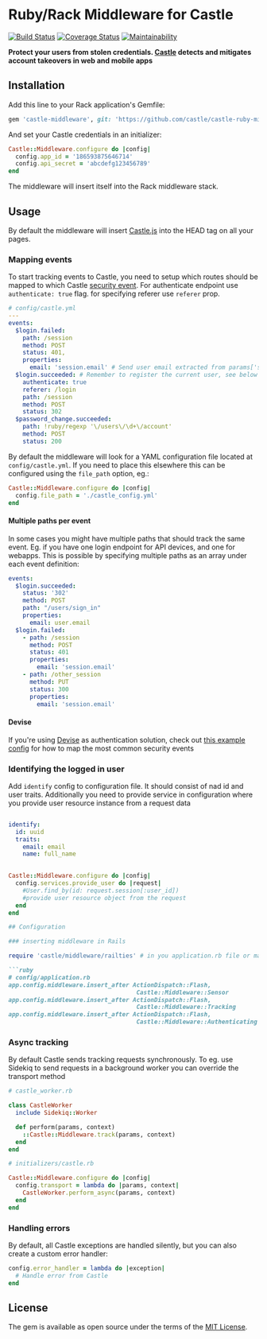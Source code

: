 # Ruby/Rack Middleware for Castle

[![Build Status](https://travis-ci.org/castle/castle-ruby-middleware.svg?branch=master)](https://travis-ci.org/castle/castle-ruby-middleware)
[![Coverage Status](https://coveralls.io/repos/github/castle/castle-ruby-middleware/badge.svg)](https://coveralls.io/github/castle/castle-ruby-middleware)
[![Maintainability](https://api.codeclimate.com/v1/badges/f5473d28967df1edf3b7/maintainability)](https://codeclimate.com/github/castle/castle-ruby-middleware/maintainability)

**Protect your users from stolen credentials. [Castle](https://castle.io) detects and mitigates account takeovers in web and mobile apps**

## Installation

Add this line to your Rack application's Gemfile:

```ruby
gem 'castle-middleware', git: 'https://github.com/castle/castle-ruby-middleware.git'
```

And set your Castle credentials in an initializer:

```ruby
Castle::Middleware.configure do |config|
  config.app_id = '186593875646714'
  config.api_secret = 'abcdefg123456789'
end
```

The middleware will insert itself into the Rack middleware stack.

## Usage

By default the middleware will insert [Castle.js](https://castle.io/docs/tracking) into the HEAD tag on all your pages.

### Mapping events

To start tracking events to Castle, you need to setup which routes should be mapped to
which Castle [security event](https://castle.io/docs/events). For authenticate endpoint use `authenticate: true` flag. for specifying referer use `referer` prop.

```yaml
# config/castle.yml
---
events:
  $login.failed:
    path: /session
    method: POST
    status: 401,
    properties:
      email: 'session.email' # Send user email extracted from params['session']['email']
  $login.succeeded: # Remember to register the current user, see below
    authenticate: true
    referer: /login
    path: /session
    method: POST
    status: 302
  $password_change.succeeded:
    path: !ruby/regexp '\/users\/\d+\/account'
    method: POST
    status: 200
```


By default the middleware will look for a YAML configuration file located at `config/castle.yml`. If you need to place this elsewhere this can be configured using the
`file_path` option, eg.:

```ruby
Castle::Middleware.configure do |config|
  config.file_path = './castle_config.yml'
end
```

#### Multiple paths per event

In some cases you might have multiple paths that should track the same event. Eg. if you have one login endpoint for API devices, and one for webapps. This is possible by specifying multiple paths as an array under each event definition:

```yaml
events:
  $login.succeeded:
    status: '302'
    method: POST
    path: "/users/sign_in"
    properties:
      email: user.email
  $login.failed:
    - path: /session
      method: POST
      status: 401
      properties:
        email: 'session.email'
    - path: /other_session
      method: PUT
      status: 300
      properties:
        email: 'session.email'
```


#### Devise

If you're using [Devise](https://github.com/plataformatec/devise) as authentication solution, check out [this example config](examples/castle_devise.yml) for how to map the most common security events


### Identifying the logged in user

Add `identify` config to configuration file. It should consist of nad id and user traits. Additionally you need to provide service in configuration where you provide user resource instance from a request data

```yaml

identify:
  id: uuid
  traits:
    email: email
    name: full_name
 
```

```ruby
Castle::Middleware.configure do |config|
  config.services.provide_user do |request|
    #User.find_by(id: request.session[:user_id])
    #provide user resource object from the request
  end
end

## Configuration

### inserting middleware in Rails

require 'castle/middleware/railties' # in you application.rb file or manually add in config/application.rb

```ruby
# config/application.rb
app.config.middleware.insert_after ActionDispatch::Flash,
                                    Castle::Middleware::Sensor
app.config.middleware.insert_after ActionDispatch::Flash,
                                    Castle::Middleware::Tracking
app.config.middleware.insert_after ActionDispatch::Flash,
                                    Castle::Middleware::Authenticating
```


### Async tracking

By default Castle sends tracking requests synchronously. To eg. use Sidekiq
to send requests in a background worker you can override the transport method

```ruby
# castle_worker.rb

class CastleWorker
  include Sidekiq::Worker

  def perform(params, context)
    ::Castle::Middleware.track(params, context)
  end
end

# initializers/castle.rb

Castle::Middleware.configure do |config|
  config.transport = lambda do |params, context|
    CastleWorker.perform_async(params, context)
  end
end

```

### Handling errors

By default, all Castle exceptions are handled silently, but you can also create a custom error handler:

```ruby
config.error_handler = lambda do |exception|
  # Handle error from Castle
end
```

## License

The gem is available as open source under the terms of the [MIT License](http://opensource.org/licenses/MIT).


